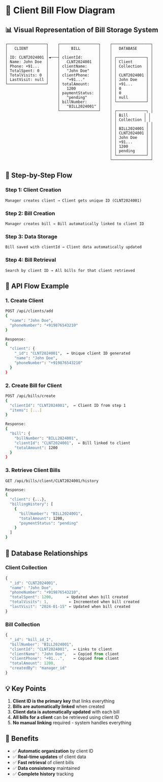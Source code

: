 # 🔗 Client Bill Flow Diagram

## 📊 **Visual Representation of Bill Storage System**

```
┌─────────────────┐    ┌─────────────────┐    ┌─────────────────┐
│   CLIENT        │    │     BILL        │    │   DATABASE      │
│                 │    │                 │    │                 │
│ ID: CLNT2024001 │◄───┤ clientId:       │    │ ┌─────────────┐ │
│ Name: John Doe  │    │   CLNT2024001   │    │ │ Client      │ │
│ Phone: +91...   │    │ clientName:     │    │ │ Collection  │ │
│ TotalSpent: 0   │    │   "John Doe"    │    │ │             │ │
│ TotalVisits: 0  │    │ clientPhone:    │    │ │ CLNT2024001 │ │
│ LastVisit: null │    │   "+91..."      │    │ │ John Doe    │ │
└─────────────────┘    │ totalAmount:    │    │ │ +91...      │ │
                       │   1200          │    │ │ 0           │ │
                       │ paymentStatus:  │    │ │ 0           │ │
                       │   "pending"     │    │ │ null        │ │
                       │ billNumber:     │    │ └─────────────┘ │
                       │   "BILL2024001" │    │                 │
                       └─────────────────┘    │ ┌─────────────┐ │
                                              │ │ Bill       │ │
                                              │ │ Collection │ │
                                              │ │             │ │
                                              │ │ BILL2024001 │ │
                                              │ │ CLNT2024001 │ │
                                              │ │ John Doe    │ │
                                              │ │ +91...      │ │
                                              │ │ 1200        │ │
                                              │ │ pending     │ │
                                              │ └─────────────┘ │
                                              └─────────────────┘
```

## 🔄 **Step-by-Step Flow**

### **Step 1: Client Creation**
```
Manager creates client → Client gets unique ID (CLNT2024001)
```

### **Step 2: Bill Creation**
```
Manager creates bill → Bill automatically linked to client ID
```

### **Step 3: Data Storage**
```
Bill saved with clientId → Client data automatically updated
```

### **Step 4: Bill Retrieval**
```
Search by client ID → All bills for that client retrieved
```

## 📱 **API Flow Example**

### **1. Create Client**
```bash
POST /api/clients/add
{
  "name": "John Doe",
  "phoneNumber": "+919876543210"
}

Response:
{
  "client": {
    "_id": "CLNT2024001",  ← Unique client ID generated
    "name": "John Doe",
    "phoneNumber": "+919876543210"
  }
}
```

### **2. Create Bill for Client**
```bash
POST /api/bills/create
{
  "clientId": "CLNT2024001",  ← Client ID from step 1
  "items": [...]
}

Response:
{
  "bill": {
    "billNumber": "BILL2024001",
    "clientId": "CLNT2024001",  ← Bill linked to client
    "totalAmount": 1200
  }
}
```

### **3. Retrieve Client Bills**
```bash
GET /api/bills/client/CLNT2024001/history

Response:
{
  "client": {...},
  "billingHistory": [
    {
      "billNumber": "BILL2024001",
      "totalAmount": 1200,
      "paymentStatus": "pending"
    }
  ]
}
```

## 🔗 **Database Relationships**

### **Client Collection**
```javascript
{
  "_id": "CLNT2024001",
  "name": "John Doe",
  "phoneNumber": "+919876543210",
  "totalSpent": 1200,      ← Updated when bill created
  "totalVisits": 1,         ← Incremented when bill created
  "lastVisit": "2024-01-15" ← Updated when bill created
}
```

### **Bill Collection**
```javascript
{
  "_id": "bill_id_1",
  "billNumber": "BILL2024001",
  "clientId": "CLNT2024001",  ← Links to client
  "clientName": "John Doe",   ← Copied from client
  "clientPhone": "+91...",    ← Copied from client
  "totalAmount": 1200,
  "createdBy": "manager_id"
}
```

## 💡 **Key Points**

1. **Client ID is the primary key** that links everything
2. **Bills are automatically linked** when created
3. **Client data is automatically updated** with each bill
4. **All bills for a client** can be retrieved using client ID
5. **No manual linking** required - system handles everything

## 🎯 **Benefits**

- ✅ **Automatic organization** by client ID
- ✅ **Real-time updates** of client data
- ✅ **Fast retrieval** of client bills
- ✅ **Data consistency** maintained
- ✅ **Complete history** tracking
